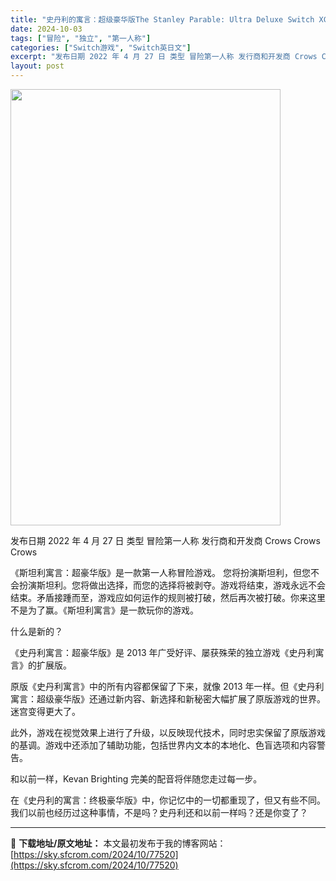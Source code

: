 ```yaml
---
title: "史丹利的寓言：超级豪华版The Stanley Parable: Ultra Deluxe Switch XCI (v1.10)英文"
date: 2024-10-03
tags: ["冒险", "独立", "第一人称"]
categories: ["Switch游戏", "Switch英日文"]
excerpt: "发布日期 2022 年 4 月 27 日 类型 冒险第一人称 发行商和开发商 Crows Crows Crows 《斯坦利寓言：超豪华版》是一款第一人称冒险游戏。 您将扮演斯坦利，但您不会扮演斯坦利。您将做出选择，而您的选择将被剥夺。游戏将结束，游戏永远不会结束。矛盾接踵而至，游戏应如何运作的规则被&hellip;"
layout: post
---
```


<img class="aligncenter size-full wp-image-77521" src="https://sky.sfcrom.com/wp-content/uploads/2024/10/202410030254579.webp" alt="" width="432" height="698" />

发布日期 2022 年 4 月 27 日
类型 冒险第一人称
发行商和开发商 Crows Crows Crows

《斯坦利寓言：超豪华版》是一款第一人称冒险游戏。
您将扮演斯坦利，但您不会扮演斯坦利。您将做出选择，而您的选择将被剥夺。游戏将结束，游戏永远不会结束。矛盾接踵而至，游戏应如何运作的规则被打破，然后再次被打破。你来这里不是为了赢。《斯坦利寓言》是一款玩你的游戏。

什么是新的？

《史丹利寓言：超豪华版》是 2013 年广受好评、屡获殊荣的独立游戏《史丹利寓言》的扩展版。

原版《史丹利寓言》中的所有内容都保留了下来，就像 2013 年一样。但《史丹利寓言：超级豪华版》还通过新内容、新选择和新秘密大幅扩展了原版游戏的世界。迷宫变得更大了。

此外，游戏在视觉效果上进行了升级，以反映现代技术，同时忠实保留了原版游戏的基调。游戏中还添加了辅助功能，包括世界内文本的本地化、色盲选项和内容警告。

和以前一样，Kevan Brighting 完美的配音将伴随您走过每一步。

在《史丹利的寓言：终极豪华版》中，你记忆中的一切都重现了，但又有些不同。我们以前也经历过这种事情，不是吗？史丹利还和以前一样吗？还是你变了？

---
📖 **下载地址/原文地址：** 本文最初发布于我的博客网站：[https://sky.sfcrom.com/2024/10/77520](https://sky.sfcrom.com/2024/10/77520)
